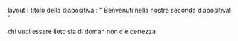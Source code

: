 
 layout : titolo della diapositiva
 : " Benvenuti nella nostra seconda diapositiva! "

chi vuol essere lieto  sia di doman non c'è certezza
